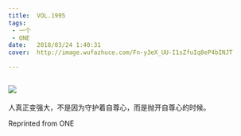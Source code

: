 ```yaml
---
title:	VOL.1995
tags:
 - 一个
 - ONE
date:	2018/03/24 1:40:31
cover:	http://image.wufazhuce.com/Fn-y3eX_UU-I1sZfuIq8eP4bINJT

---
```

![](http://image.wufazhuce.com/Fn-y3eX_UU-I1sZfuIq8eP4bINJT)
---

人真正变强大，不是因为守护着自尊心，而是抛开自尊心的时候。
 
Reprinted from ONE

